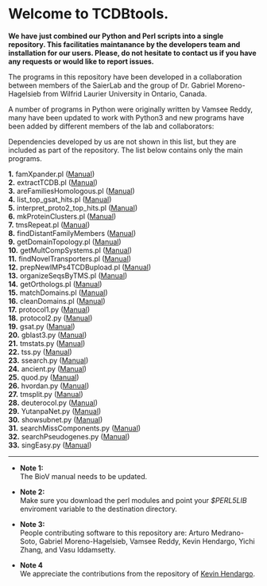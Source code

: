 # Welcome to TCDBtools.

**We have just combined our Python and Perl scripts into a single repository. 
This facilitaties maintanance by the developers team and installation for our 
users. Please, do not hesitate to contact us if you have any requests or would
like to report issues.**

The programs in this repository have been developed in a collaboration between 
members of the SaierLab and the group of Dr. Gabriel Moreno-Hagelsieb from 
Wilfrid Laurier University in Ontario, Canada.

A number of programs in Python were originally written by Vamsee Reddy, many 
have been updated to work with Python3 and new programs have been added by 
different members of the lab and collaborators:

Dependencies developed by us are not shown in this list, but they are 
included as part of the repository. The list below contains only the main 
programs. 


**1.** famXpander.pl ([Manual](manuals/famXpander.md))  
**2.** extractTCDB.pl ([Manual](manuals/extractTCDB.md))    
**3.** areFamiliesHomologous.pl ([Manual](manuals/areFamiliesHomologous.md))  
**4.** list_top_gsat_hits.pl ([Manual](manuals/list_top_gsat_hits.md))  
**5.** interpret_proto2_top_hits.pl ([Manual](manuals/interpret_proto2_top_hits.md))  
**6.** mkProteinClusters.pl  ([Manual](manuals/mkProteinClusters.md))  
**7.** tmsRepeat.pl ([Manual](Manuals/tmsRepeat.md))  
**8.** findDistantFamilyMembers ([Manual](manuals/findDistantFamilyMembers))  
**9.** getDomainTopology.pl ([Manual](manuals/getDomainTopology.md))   
**10.** getMultCompSystems.pl ([Manual](manuals/getMultCompSystems.md))  
**11.** findNovelTransporters.pl ([Manual](manuals/findNovelTransporters.md))  
**12.** prepNewIMPs4TCDBupload.pl ([Manual](manuals/prepNewIMPs4TCDBupload.md))  
**13.** organizeSeqsByTMS.pl ([Manual](manuals/organizeSeqsByTMS.md))  
**14.** getOrthologs.pl ([Manual](manuals/getOrthologs.md))  
**15.** matchDomains.pl ([Manual](manuals/matchDomains.md))  
**16.** cleanDomains.pl ([Manual](manuals/cleanDomains.md))  
**17.** protocol1.py   ([Manual](manuals/BioV_manual.pdf))  
**18.** protocol2.py   ([Manual](manuals/BioV_manual.pdf))  
**19.** gsat.py        ([Manual](manuals/BioV_manual.pdf))  
**20.** gblast3.py     ([Manual](manuals/BioV_manual.pdf))    
**21.** tmstats.py     ([Manual](manuals/BioV_manual.pdf))  
**22.** tss.py         ([Manual](manuals/BioV_manual.pdf))  
**23.** ssearch.py     ([Manual](manuals/BioV_manual.pdf))  
**24.** ancient.py     ([Manual](manuals/AR_INSTRUCTIONS.pdf))   
**25.** quod.py        ([Manual](https://gitlab.com//khendarg/hvordan/blob/master/docs/quod.md))  
**26.** hvordan.py    ([Manual](https://gitlab.com/khendarg/hvordan/blob/master/docs/hvordan.md))  
**27.** tmsplit.py    ([Manual](manuals/tmsplit.md))  
**28.** deuterocol.py ([Manual](https://github.com/SaierLaboratory/deuterocol))  
**29.** YutanpaNet.py ([Manual](manuals/YutanpaNet.md))  
**30.** showsubnet.py ([Manual](manuals/showsubnet.md))  
**31.** searchMissComponents.py ([Manual](manuals/searchMissComponents.md))  
**32.** searchPseudogenes.py ([Manual](manuals/searchPseudogenes.md))  
**33.** singEasy.py ([Manual](manuals/singEasy.md))

---  

* **Note 1:**  
The BioV manual needs to be updated.  

* **Note 2:**  
Make sure you download the perl modules and point your _$PERL5LIB_ 
enviroment variable to the destination directory.

* **Note 3:**  
People contributing software to this repository are: Arturo Medrano-Soto, Gabriel Moreno-Hagelsieb, Vamsee Reddy, Kevin Hendargo, Yichi Zhang, and Vasu Iddamsetty.

* **Note 4**  
We appreciate the contributions from the repository of [Kevin Hendargo](https://gitlab.com/khendarg).

